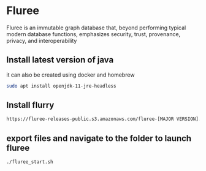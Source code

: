 # Fluree

Fluree is an immutable graph database that, beyond performing typical modern database functions, emphasizes security, trust, provenance, privacy, and interoperability
## Install latest version of java 
it can also be created using docker and homebrew

```bash
sudo apt install openjdk-11-jre-headless 
```

## Install flurry

```bash
https://fluree-releases-public.s3.amazonaws.com/fluree-[MAJOR VERSION].[MINOR VERSION]-latest.zip
```

## export files and navigate to the folder to launch fluree

```bash
./fluree_start.sh
```

